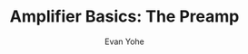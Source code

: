 ---
title: "Amplifier Basics: The Preamp"
layout: post
author: Evan Yohe
tags: Basics
bgcolor: success
---